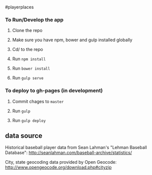 #playerplaces

### To Run/Develop the app

1. Clone the repo

2. Make sure you have npm, bower and gulp installed globally

3. Cd/ to the repo

4. Run `npm install`

5. Run `bower install`

5. Run `gulp serve`

### To deploy to gh-pages (in development)

1. Commit chages to `master`

2. Run `gulp`

3. Run `gulp deploy`



## data source

Historical baseball player data from Sean Lahman's "Lehman Baseball Database": http://seanlahman.com/baseball-archive/statistics/

City, state geocoding data provided by Open Geocode: http://www.opengeocode.org/download.php#cityzip
